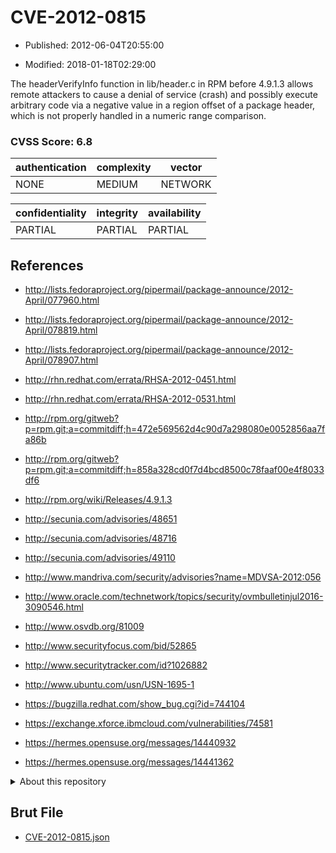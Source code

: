 # CVE-2012-0815

- Published: 2012-06-04T20:55:00

- Modified: 2018-01-18T02:29:00

The headerVerifyInfo function in lib/header.c in RPM before 4.9.1.3 allows remote attackers to cause a denial of service (crash) and possibly execute arbitrary code via a negative value in a region offset of a package header, which is not properly handled in a numeric range comparison.

### CVSS Score: **6.8**

| authentication | complexity | vector |
| --- | --- | --- |
| NONE | MEDIUM | NETWORK |

| confidentiality | integrity | availability |
| --- | --- | --- |
| PARTIAL | PARTIAL | PARTIAL |

## References

* http://lists.fedoraproject.org/pipermail/package-announce/2012-April/077960.html

* http://lists.fedoraproject.org/pipermail/package-announce/2012-April/078819.html

* http://lists.fedoraproject.org/pipermail/package-announce/2012-April/078907.html

* http://rhn.redhat.com/errata/RHSA-2012-0451.html

* http://rhn.redhat.com/errata/RHSA-2012-0531.html

* http://rpm.org/gitweb?p=rpm.git;a=commitdiff;h=472e569562d4c90d7a298080e0052856aa7fa86b

* http://rpm.org/gitweb?p=rpm.git;a=commitdiff;h=858a328cd0f7d4bcd8500c78faaf00e4f8033df6

* http://rpm.org/wiki/Releases/4.9.1.3

* http://secunia.com/advisories/48651

* http://secunia.com/advisories/48716

* http://secunia.com/advisories/49110

* http://www.mandriva.com/security/advisories?name=MDVSA-2012:056

* http://www.oracle.com/technetwork/topics/security/ovmbulletinjul2016-3090546.html

* http://www.osvdb.org/81009

* http://www.securityfocus.com/bid/52865

* http://www.securitytracker.com/id?1026882

* http://www.ubuntu.com/usn/USN-1695-1

* https://bugzilla.redhat.com/show_bug.cgi?id=744104

* https://exchange.xforce.ibmcloud.com/vulnerabilities/74581

* https://hermes.opensuse.org/messages/14440932

* https://hermes.opensuse.org/messages/14441362

<details>
<summary>About this repository</summary> 

  This repository is part of the project [Live Hack CVE](https://github.com/Live-Hack-CVE). Main website can be found [www.live-hack.org](https://www.live-hack.org) 
  
  Made by [Sn0wAlice](https://github.com/Sn0wAlice) for the people that care about security and need to have a feed of the latest CVEs. Hope you enjoy it, don't forget to star the repo and follow me on [Twitter](https://twitter.com/Sn0wAlice) and [Github](https://github.com/Sn0wAlice). And that is my [personnal website](https://www.alice-snow.me/)

  - [Home Page](https://github.com/Live-Hack-CVE)
  - [Framework](https://github.com/Live-Hack-CVE/cve-framework)
  - [CVE database](https://github.com/Live-Hack-CVE/full_database)
  - [Changelog](https://github.com/Live-Hack-CVE/Changelog)
</details>

## Brut File

* [CVE-2012-0815.json](https://raw.githubusercontent.com/Live-Hack-CVE/full_database/main/cves/2012/CVE-2012-0815.json)

